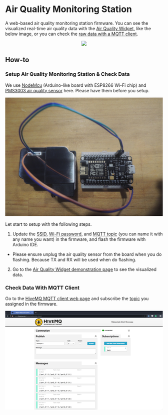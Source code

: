 # Air Quality Monitoring Station
A web-based air quality monitoring station firmware. You can see the visualized real-time air quality data with the [Air Quality Widget][air-quality-widget], like the below image, or you can check the [raw data with a MQTT client][check-data-with-mqtt-client].
<p align="center">
  <img src="https://raw.githubusercontent.com/evanxd/air-quality-widget/master/images/demo.gif" />
</p>

## How-to

### Setup Air Quality Monitoring Station & Check Data
We use [NodeMcu][node-mcu] (Arduino-like board with ESP8266 Wi-Fi chip) and [PMS3003 air quality sensor][pms3003] here. Please have them before you setup.

![Device](./images/device.jpg)

Let start to setup with the following steps.

1. Update the [SSID][ssid], [Wi-Fi password][password], and [MQTT topic][topic] (you can name it with any name you want) in the firmware, and flash the firmware with Arduino IDE.
  - Please ensure unplug the air quality sensor from the board when you do flashing. Because TX and RX will be used when do flashing.
2. Go to the [Air Quality Widget demonstration page][air-quality-widget-demonstration-page] to see the visualized data.

### Check Data With MQTT Client
Go to the [HiveMQ MQTT client web page][mqtt-client] and subscribe the [topic][topic] you assigned in the firmware.

![MQTT Client](./images/mqtt-client.png)

[mqtt]: https://en.wikipedia.org/wiki/MQTT
[node-mcu]: http://www.nodemcu.com/index_en.html
[pms3003]: http://aqicn.org/sensor/pms3003
[how-to]: #how-to
[mqtt-client]: http://www.hivemq.com/demos/websocket-client/
[ssid]: https://github.com/evanxd/mqtt-air-quality-monitoring-station/blob/master/mqtt-air-quality-monitoring-station.ino#L4
[password]: https://github.com/evanxd/mqtt-air-quality-monitoring-station/blob/master/mqtt-air-quality-monitoring-station.ino#L5
[topic]: https://github.com/evanxd/mqtt-air-quality-monitoring-station/blob/master/mqtt-air-quality-monitoring-station.ino#L9
[air-quality-widget]: https://github.com/evanxd/air-quality-widget
[air-quality-widget-demonstration-page]: http://evanxd.io/air-quality-widget
[check-data-with-mqtt-client]: #check-data-with-mqtt-client
